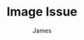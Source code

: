 ---
title: Image Issue
author: James
description: issue
courses: { csa: {week: 3} }
type: Tangibles
comments: true
---